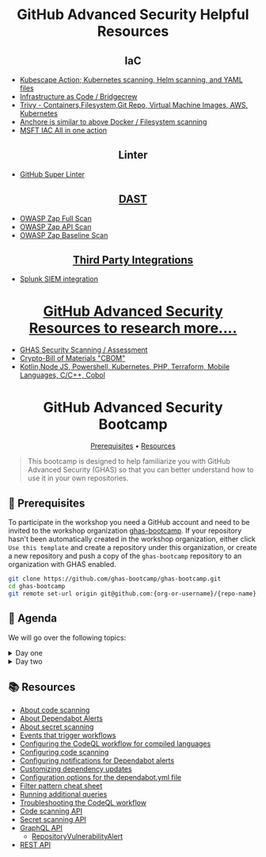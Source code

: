 <h1 align="center">GitHub Advanced Security Helpful Resources</h1>

<h2 align="center">IaC </h2>
<ul>
  <li> <a href="https://github.com/kubescape/github-action"> Kubescape Action; Kubernetes scanning, Helm scanning, and YAML files</li>
  <li> <a href="https://github.com/bridgecrewio/checkov-action">Infrastructure as Code / Bridgecrew</a> </li>
  <li> <a href="https://github.com/aquasecurity/trivy-action">Trivy - Containers,Filesystem,Git Repo, Virtual Machine Images, AWS, Kubernetes</a> </li>
  <li> <a href="https://github.com/anchore/scan-action">Anchore is similar to above Docker / Filesystem scanning</a> </li>
  <li> <a href="https://github.com/microsoft/security-devops-action"> MSFT IAC All in one action</a> </li>
</ul>

<h2 align="center">Linter</h2>
<ul>
  <li> <a href="https://github.com/marketplace/actions/super-linter"> GitHub Super Linter</li>
</ul>






<h2 align="center">DAST</h2>
<ul>
  <li> <a href="https://github.com/marketplace/actions/zap-full-scan">OWASP Zap Full Scan</li>
  <li> <a href="https://github.com/marketplace/actions/zap-api-scan">OWASP Zap API Scan</li>
  <li> <a href="https://github.com/marketplace/actions/zap-baseline-scan">OWASP Zap Baseline Scan</li>
</ul>




<h2 align="center">Third Party Integrations</h2>
<ul>
  <li><a href=""> Splunk SIEM integration</li>
  
</ul>

<h1 align="center"> GitHub Advanced Security Resources to research more.... </h1>
<ul>
  <li> <a href="https://github.com/CycodeLabs/raven">GHAS Security Scanning / Assessment</a> </li>
  <li> <a href="https://github.com/Santandersecurityresearch/cryptobom-forge"> Crypto-Bill of Materials "CBOM"</a> </li>
  <li> <a href="https://github.blog/2021-07-28-new-code-scanning-integrations-open-source-security-tools/"> Kotlin,Node JS, Powershell, Kubernetes, PHP, Terraform, Mobile Languages, C/C++, Cobol</a> </li>
</ul>




<h1 align="center">GitHub Advanced Security Bootcamp</h1>
<p align="center">
  <a href="#mega-prerequisites">Prerequisites</a> •  
  <a href="#books-resources">Resources</a>
</p>

> This bootcamp is designed to help familiarize you with GitHub Advanced Security (GHAS) so that you can better understand how to use it in your own repositories.

## :mega: Prerequisites
To participate in the workshop you need a GitHub account and need to be invited to the workshop organization [ghas-bootcamp](https://github.com/ghas-bootcamp). If your repository hasn't been automatically created in the workshop organization, either click `Use this template` and create a repository under this organization, or create a new repository and push a copy of the `ghas-bootcamp` repository to an organization with GHAS enabled.

```bash
git clone https://github.com/ghas-bootcamp/ghas-bootcamp.git
cd ghas-bootcamp
git remote set-url origin git@github.com:{org-or-username}/{repo-name}.git
```

## 🏫 Agenda

We will go over the following topics:

<details>
<summary>Day one </summary>

#### Day one learning
- [x] Comprehensive overview of GHAS
- [x] Securing your supply chain with dependency management
- [x] Secret scanning
- [x] Rolling out GHAS in your organization
- [x] Q&A

#### Day one: Dependabot and Secret scanning exercises
##### Dependabot: [link](exercises/lab%201%20-%20dependabot.md)
- [x] Enabling Dependabot alerts
- [x] Reviewing the dependency graph
- [x] Viewing and managing results
- [x] Enabling Dependabot security updates
- [x] Configuring Dependabot security updates
- [x] Working with Dependency Review

##### Secret scanning: [link](exercises/lab%202%20-%20secret-scanning.md)
- [x] Enabling secret scanning
- [x] Viewing and managing results
- [x] Excluding files from secret scanning
- [x] Custom patterns for secret scanning
- [x] Managing access to alerts

</details>

<details>
<summary>Day two </summary>

#### Day two learning
- [x] Explore how code scanning works
- [x] What is Security Overview?
- [x] CodeQL Demo
- [x] Final Q&A

#### Day Two: Code scanning + CodeQL demo
##### Code scanning: [link](exercises/lab%203%20-%20code-scanning.md)
- [x] Enabling code scanning
- [x] Reviewing any failed analysis jobs
- [x] Using context and expressions to modify build
- [x] Reviewing and managing results
- [x] Triaging a result in a PR
- [x] Customizing CodeQL configuration
- [x] Adding your own code scanning suite to exclude rules
- [x] Understanding how to add a custom query
- [x] CodeQL demo

</details>

## :books: Resources
- [About code scanning](https://docs.github.com/en/github/finding-security-vulnerabilities-and-errors-in-your-code/about-code-scanning)
- [About Dependabot Alerts](https://docs.github.com/en/free-pro-team@latest/github/managing-security-vulnerabilities/about-alerts-for-vulnerable-dependencies)
- [About secret scanning](https://docs.github.com/en/github/administering-a-repository/about-secret-scanning)
- [Events that trigger workflows](https://docs.github.com/en/free-pro-team@latest/actions/reference/events-that-trigger-workflows)
- [Configuring the CodeQL workflow for compiled languages](
https://docs.github.com/en/free-pro-team@latest/github/finding-security-vulnerabilities-and-errors-in-your-code/configuring-the-codeql-workflow-for-compiled-languages)
- [Configuring code scanning](https://docs.github.com/en/free-pro-team@latest/github/finding-security-vulnerabilities-and-errors-in-your-code/configuring-code-scanning)
- [Configuring notifications for Dependabot alerts](https://docs.github.com/en/free-pro-team@latest/github/managing-security-vulnerabilities/configuring-notifications-for-vulnerable-dependencies#configuring-notifications-for-dependabot-alerts)
- [Customizing dependency updates](https://docs.github.com/en/free-pro-team@latest/github/administering-a-repository/customizing-dependency-updates)
- [Configuration options for the dependabot.yml file](https://docs.github.com/en/free-pro-team@latest/github/administering-a-repository/configuration-options-for-dependency-updates)
- [Filter pattern cheat sheet](https://docs.github.com/en/free-pro-team@latest/actions/reference/workflow-syntax-for-github-actions#filter-pattern-cheat-sheet)
- [Running additional queries](
https://docs.github.com/en/free-pro-team@latest/github/finding-security-vulnerabilities-and-errors-in-your-code/configuring-code-scanning#running-additional-queries)
- [Troubleshooting the CodeQL workflow](https://docs.github.com/en/free-pro-team@latest/github/finding-security-vulnerabilities-and-errors-in-your-code/troubleshooting-the-codeql-workflow)
- [Code scanning API](https://docs.github.com/en/free-pro-team@latest/rest/reference/code-scanning)
- [Secret scanning API](https://docs.github.com/en/rest/reference/secret-scanning)
- [GraphQL API](https://docs.github.com/en/free-pro-team@latest/graphql)
  - [RepositoryVulnerabilityAlert](https://docs.github.com/en/free-pro-team@latest/graphql/reference/objects#repositoryvulnerabilityalert)
- [REST API](https://docs.github.com/en/free-pro-team@latest/rest)
